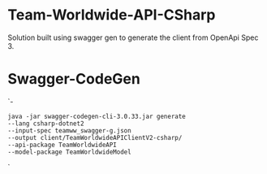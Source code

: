 # Team-Worldwide-API-CSharp
Solution built using swagger gen to generate the client from OpenApi Spec 3.

# Swagger-CodeGen
`-

    java -jar swagger-codegen-cli-3.0.33.jar generate 
    --lang csharp-dotnet2
    --input-spec teamww_swagger-g.json
    --output client/TeamWorldwideAPIClientV2-csharp/
    --api-package TeamWorldwideAPI
    --model-package TeamWorldwideModel
`
